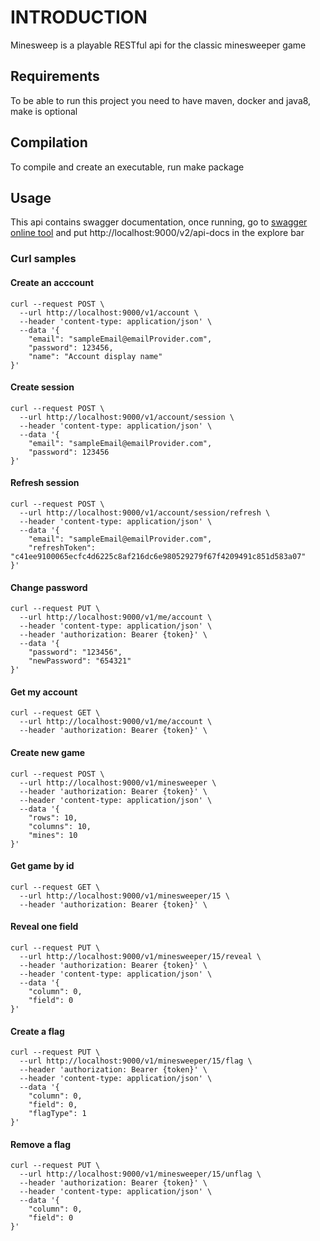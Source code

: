 # INTRODUCTION

Minesweep is a playable RESTful api for the classic minesweeper game

## Requirements

To be able to run this project you need to have maven, docker and java8, make is optional

## Compilation

To compile and create an executable, run make package

## Usage

This api contains swagger documentation, once running, go to [swagger online tool](https://petstore.swagger.io/?_ga=2.137711664.1210155368.1601735400-1698795516.1601735400#/) 
and put http://localhost:9000/v2/api-docs in the explore bar

### Curl samples

#### Create an acccount

```
curl --request POST \
  --url http://localhost:9000/v1/account \
  --header 'content-type: application/json' \
  --data '{
	"email": "sampleEmail@emailProvider.com",
	"password": 123456,
	"name": "Account display name"
}'
```
#### Create session

```
curl --request POST \
  --url http://localhost:9000/v1/account/session \
  --header 'content-type: application/json' \
  --data '{
	"email": "sampleEmail@emailProvider.com",
	"password": 123456
}'
```
#### Refresh session

```
curl --request POST \
  --url http://localhost:9000/v1/account/session/refresh \
  --header 'content-type: application/json' \
  --data '{
	"email": "sampleEmail@emailProvider.com",
	"refreshToken": "c41ee9100065ecfc4d6225c8af216dc6e980529279f67f4209491c851d583a07"
}'
```
#### Change password

```
curl --request PUT \
  --url http://localhost:9000/v1/me/account \
  --header 'content-type: application/json' \
  --header 'authorization: Bearer {token}' \
  --data '{
	"password": "123456",
	"newPassword": "654321"
}'
```
#### Get my account

```
curl --request GET \
  --url http://localhost:9000/v1/me/account \
  --header 'authorization: Bearer {token}' \
```
#### Create new game

```
curl --request POST \
  --url http://localhost:9000/v1/minesweeper \
  --header 'authorization: Bearer {token}' \
  --header 'content-type: application/json' \
  --data '{
	"rows": 10,
	"columns": 10,
	"mines": 10
}'
```
#### Get game by id

```
curl --request GET \
  --url http://localhost:9000/v1/minesweeper/15 \
  --header 'authorization: Bearer {token}' \
```
#### Reveal one field

```
curl --request PUT \
  --url http://localhost:9000/v1/minesweeper/15/reveal \
  --header 'authorization: Bearer {token}' \
  --header 'content-type: application/json' \
  --data '{
	"column": 0,
	"field": 0
}'
```
#### Create a flag

```
curl --request PUT \
  --url http://localhost:9000/v1/minesweeper/15/flag \
  --header 'authorization: Bearer {token}' \
  --header 'content-type: application/json' \
  --data '{
	"column": 0,
	"field": 0,
	"flagType": 1
}'
```
#### Remove a flag

```
curl --request PUT \
  --url http://localhost:9000/v1/minesweeper/15/unflag \
  --header 'authorization: Bearer {token}' \
  --header 'content-type: application/json' \
  --data '{
	"column": 0,
	"field": 0
}'
```